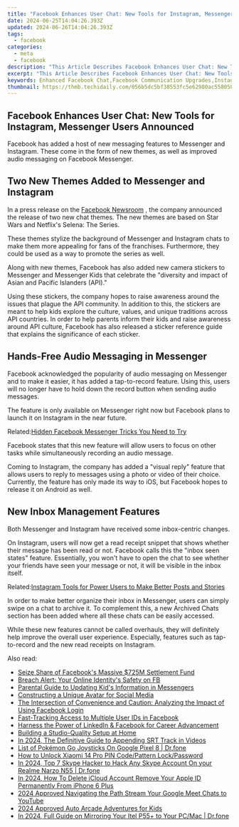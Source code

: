 ```yaml
---
title: "Facebook Enhances User Chat: New Tools for Instagram, Messenger Users Announced"
date: 2024-06-25T14:04:26.393Z
updated: 2024-06-26T14:04:26.393Z
tags:
  - facebook
categories:
  - meta
  - facebook
description: "This Article Describes Facebook Enhances User Chat: New Tools for Instagram, Messenger Users Announced"
excerpt: "This Article Describes Facebook Enhances User Chat: New Tools for Instagram, Messenger Users Announced"
keywords: Enhanced Facebook Chat,Facebook Communication Upgrades,Instagram Chat Features Update,Facebook Messenger Innovations,Social Media Chat Improvements,Facebook Messaging Tools Enhancement,User Chat Experience Upgrade
thumbnail: https://thmb.techidaily.com/056b5dc5bf38553fc5e62980ac558058cdfef6fae043dca04e140a16eeec969f.jpg
---
```


## Facebook Enhances User Chat: New Tools for Instagram, Messenger Users Announced

 Facebook has added a host of new messaging features to Messenger and Instagram. These come in the form of new themes, as well as improved audio messaging on Facebook Messenger.

## Two New Themes Added to Messenger and Instagram

 In a press release on the [Facebook Newsroom](https://about.fb.com/news/2021/05/better-ways-to-express-yourself-new-messenger-features/) , the company announced the release of two new chat themes. The new themes are based on Star Wars and Netflix's Selena: The Series.

 These themes stylize the background of Messenger and Instagram chats to make them more appealing for fans of the franchises. Furthermore, they could be used as a way to promote the series as well.

 Along with new themes, Facebook has also added new camera stickers to Messenger and Messenger Kids that celebrate the "diversity and impact of Asian and Pacific Islanders (API)."

 Using these stickers, the company hopes to raise awareness around the issues that plague the API community. In addition to this, the stickers are meant to help kids explore the culture, values, and unique traditions across API countries. In order to help parents inform their kids and raise awareness around API culture, Facebook has also released a sticker reference guide that explains the significance of each sticker.

## Hands-Free Audio Messaging in Messenger

 Facebook acknowledged the popularity of audio messaging on Messenger and to make it easier, it has added a tap-to-record feature. Using this, users will no longer have to hold down the record button when sending audio messages.

 The feature is only available on Messenger right now but Facebook plans to launch it on Instagram in the near future.

 Related:[Hidden Facebook Messenger Tricks You Need to Try](https://www.makeuseof.com/tag/21-hidden-facebook-messenger-tricks-need-try-right-now/)

 Facebook states that this new feature will allow users to focus on other tasks while simultaneously recording an audio message.

 Coming to Instagram, the company has added a "visual reply" feature that allows users to reply to messages using a photo or video of their choice. Currently, the feature has only made its way to iOS, but Facebook hopes to release it on Android as well.

## New Inbox Management Features

Both Messenger and Instagram have received some inbox-centric changes.

 On Instagram, users will now get a read receipt snippet that shows whether their message has been read or not. Facebook calls this the "inbox seen states" feature. Essentially, you won't have to open the chat to see whether your friends have seen your message or not, it will be visible in the inbox itself.

 Related:[Instagram Tools for Power Users to Make Better Posts and Stories](https://www.makeuseof.com/instagram-tools-for-power-users-make-better-posts-and-stories/)

 In order to make better organize their inbox in Messenger, users can simply swipe on a chat to archive it. To complement this, a new Archived Chats section has been added where all these chats can be easily accessed.

 While these new features cannot be called overhauls, they will definitely help improve the overall user experience. Especially, features such as tap-to-record and the new read receipts on Instagram.


<ins class="adsbygoogle"
     style="display:block"
     data-ad-format="autorelaxed"
     data-ad-client="ca-pub-7571918770474297"
     data-ad-slot="1223367746"></ins>



<ins class="adsbygoogle"
     style="display:block"
     data-ad-client="ca-pub-7571918770474297"
     data-ad-slot="8358498916"
     data-ad-format="auto"
     data-full-width-responsive="true"></ins>

<span class="atpl-alsoreadstyle">Also read:</span>
<div><ul>
<li><a href="https://facebook.techidaily.com/seize-share-of-facebooks-massive-725m-settlement-fund/"><u>Seize Share of Facebook's Massive $725M Settlement Fund</u></a></li>
<li><a href="https://facebook.techidaily.com/breach-alert-your-online-identitys-safety-on-fb/"><u>Breach Alert: Your Online Identity's Safety on FB</u></a></li>
<li><a href="https://facebook.techidaily.com/parental-guide-to-updating-kids-information-in-messengers/"><u>Parental Guide to Updating Kid's Information in Messengers</u></a></li>
<li><a href="https://facebook.techidaily.com/constructing-a-unique-avatar-for-social-media/"><u>Constructing a Unique Avatar for Social Media</u></a></li>
<li><a href="https://facebook.techidaily.com/the-intersection-of-convenience-and-caution-analyzing-the-impact-of-using-facebook-login/"><u>The Intersection of Convenience and Caution: Analyzing the Impact of Using Facebook Login</u></a></li>
<li><a href="https://facebook.techidaily.com/fast-tracking-access-to-multiple-user-ids-in-facebook/"><u>Fast-Tracking Access to Multiple User IDs in Facebook</u></a></li>
<li><a href="https://facebook.techidaily.com/harness-the-power-of-linkedin-and-facebook-for-career-advancement/"><u>Harness the Power of LinkedIn & Facebook for Career Advancement</u></a></li>
<li><a href="https://youtube-clips.techidaily.com/building-a-studio-quality-setup-at-home/"><u>Building a Studio-Quality Setup at Home</u></a></li>
<li><a href="https://some-approaches.techidaily.com/in-2024-the-definitive-guide-to-appending-srt-track-in-videos/"><u>In 2024, The Definitive Guide to Appending SRT Track in Videos</u></a></li>
<li><a href="https://pokemon-go-android.techidaily.com/list-of-pokemon-go-joysticks-on-google-pixel-8-drfone-by-drfone-virtual-android/"><u>List of Pokémon Go Joysticks On Google Pixel 8 | Dr.fone</u></a></li>
<li><a href="https://unlock-android.techidaily.com/how-to-unlock-xiaomi-14-pro-pin-codepattern-lockpassword-by-drfone-android/"><u>How to Unlock Xiaomi 14 Pro PIN Code/Pattern Lock/Password</u></a></li>
<li><a href="https://location-social.techidaily.com/in-2024-top-7-skype-hacker-to-hack-any-skype-account-on-your-realme-narzo-n55-drfone-by-drfone-virtual-android/"><u>In 2024, Top 7 Skype Hacker to Hack Any Skype Account On your Realme Narzo N55 | Dr.fone</u></a></li>
<li><a href="https://apple-account.techidaily.com/in-2024-how-to-delete-icloud-account-remove-your-apple-id-permanently-from-iphone-6-plus-by-drfone-ios/"><u>In 2024, How To Delete iCloud Account Remove Your Apple ID Permanently From iPhone 6 Plus</u></a></li>
<li><a href="https://youtube-stream.techidaily.com/2024-approved-navigating-the-path-stream-your-google-meet-chats-to-youtube/"><u>2024 Approved  Navigating the Path  Stream Your Google Meet Chats to YouTube</u></a></li>
<li><a href="https://screen-recording.techidaily.com/2024-approved-auto-arcade-adventures-for-kids/"><u>2024 Approved  Auto Arcade Adventures for Kids</u></a></li>
<li><a href="https://screen-mirror.techidaily.com/in-2024-full-guide-on-mirroring-your-itel-p55plus-to-your-pcmac-drfone-by-drfone-android/"><u>In 2024, Full Guide on Mirroring Your Itel P55+ to Your PC/Mac | Dr.fone</u></a></li>
</ul></div>
